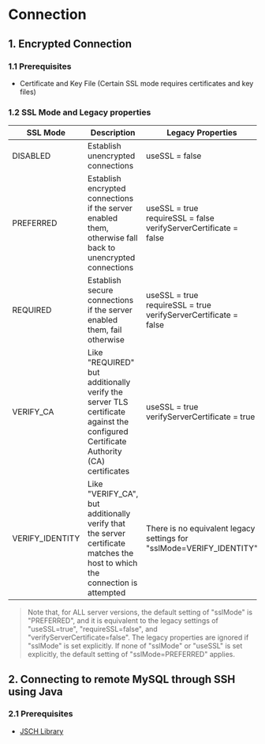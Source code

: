 # Connection

## 1. Encrypted Connection

### 1.1 Prerequisites
- Certificate and Key File (Certain SSL mode requires certificates and key files)

### 1.2 SSL Mode and Legacy properties
| SSL Mode        | Description                                                                                                                       | Legacy Properties                                                    |
|-----------------|-----------------------------------------------------------------------------------------------------------------------------------|----------------------------------------------------------------------|
| DISABLED        | Establish unencrypted connections                                                                                                 | useSSL = false                                                       |
| PREFERRED       | Establish encrypted connections if the server enabled them, otherwise fall back to unencrypted connections                        | useSSL = true<br/> requireSSL = false<br/> verifyServerCertificate = false |
| REQUIRED        | Establish secure connections if the server enabled them, fail otherwise                                                           | useSSL = true<br/> requireSSL = true<br/> verifyServerCertificate = false      |
| VERIFY_CA       | Like "REQUIRED" but additionally verify the server TLS certificate against the configured Certificate Authority (CA) certificates | useSSL = true<br/> verifyServerCertificate = true                         |
| VERIFY_IDENTITY | Like "VERIFY_CA", but additionally verify that the server certificate matches the host to which the connection is attempted       | There is no equivalent legacy settings for "sslMode=VERIFY_IDENTITY" |

> Note that, for ALL server versions, the default setting of "sslMode" is "PREFERRED", and it is equivalent to the legacy settings of "useSSL=true", "requireSSL=false", and "verifyServerCertificate=false".
The legacy properties are ignored if "sslMode" is set explicitly. If none of "sslMode" or "useSSL" is set explicitly, the default setting of "sslMode=PREFERRED" applies.

## 2. Connecting to remote MySQL through SSH using Java

### 2.1 Prerequisites
- [JSCH Library](http://www.jcraft.com/jsch/)